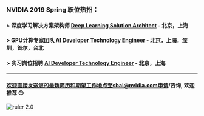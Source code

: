 
### NVIDIA 2019 Spring 职位热招：


#### > 深度学习解决方案架构师 [Deep Learning Solution Architect](/Deep-Learning-Solution-Architect.md) - 北京，上海

#### > GPU计算专家团队 [AI Developer Technology Engineer](/AI_Developer_Technology_Engineer.md) - 北京，上海，深圳，首尔，台北

#### > 实习岗位招聘 [AI Developer Technology Engineer](/Intern/Intern_AI-Developer-Technology-Engineer.md) - 北京，上海

----
#### 欢迎直接发送您的最新简历和期望工作地点至sbai@nvidia.com申请/咨询, 欢迎推荐 :blush:


![ruler 2.0](https://gear.nvidia.com/Assets/ProductImages/NV00-0390-2_Full.jpg)
